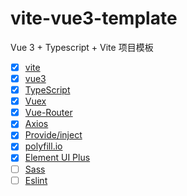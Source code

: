 # vite-vue3-template
Vue 3 + Typescript + Vite 项目模板

* [x] [vite](https://github.com/vitejs/vite)
* [x] [vue3](https://v3.vuejs.org/)
* [x] [TypeScript](https://github.com/microsoft/TypeScript/#readme)
* [x] [Vuex](https://github.com/vuejs/vuex#readme)
* [x] [Vue-Router](https://next.router.vuejs.org/)
* [x] [Axios](https://github.com/axios/axios)
* [x] [Provide/inject](https://v3.vuejs.org/guide/component-provide-inject.html#provide-inject)
* [x] [polyfill.io](https://github.com/Financial-Times/polyfill-service)
* [x] [Element UI Plus](https://github.com/element-plus/element-plus)
* [ ] [Sass](https://github.com/sass/sass)
* [ ] [Eslint]()